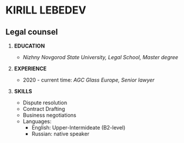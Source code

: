 # KIRILL LEBEDEV
## Legal counsel

1. **EDUCATION**
    * *Nizhny Novgorod State University, Legal School, Master degree*

2. **EXPERIENCE**
    * 2020 - current time: *AGC Glass Europe, Senior lawyer*

3. **SKILLS**
    * Dispute resolution
    * Contract Drafting
    * Business negotiations
    * Languages:
        * English: Upper-Intermideate (B2-level)
        * Russian: native speaker


